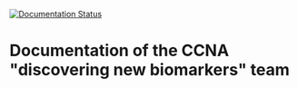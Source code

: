 [![Documentation Status](https://readthedocs.org/projects/ccna-biomarkers/badge/?version=latest)](https://ccna-documentation.readthedocs.io/en/latest/)

# Documentation of the CCNA "discovering new biomarkers" team


